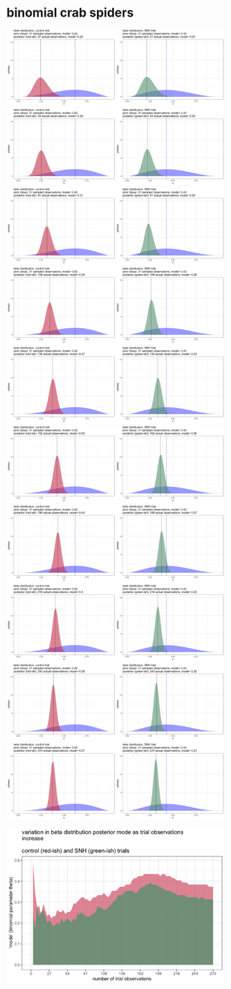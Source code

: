 binomial crab spiders
================

<img src="hdi_files/figure-gfm/binomial-1.png" width="50%" /><img src="hdi_files/figure-gfm/binomial-2.png" width="50%" /><img src="hdi_files/figure-gfm/binomial-3.png" width="50%" /><img src="hdi_files/figure-gfm/binomial-4.png" width="50%" /><img src="hdi_files/figure-gfm/binomial-5.png" width="50%" /><img src="hdi_files/figure-gfm/binomial-6.png" width="50%" /><img src="hdi_files/figure-gfm/binomial-7.png" width="50%" /><img src="hdi_files/figure-gfm/binomial-8.png" width="50%" /><img src="hdi_files/figure-gfm/binomial-9.png" width="50%" /><img src="hdi_files/figure-gfm/binomial-10.png" width="50%" /><img src="hdi_files/figure-gfm/binomial-11.png" width="50%" /><img src="hdi_files/figure-gfm/binomial-12.png" width="50%" /><img src="hdi_files/figure-gfm/binomial-13.png" width="50%" /><img src="hdi_files/figure-gfm/binomial-14.png" width="50%" /><img src="hdi_files/figure-gfm/binomial-15.png" width="50%" /><img src="hdi_files/figure-gfm/binomial-16.png" width="50%" /><img src="hdi_files/figure-gfm/binomial-17.png" width="50%" /><img src="hdi_files/figure-gfm/binomial-18.png" width="50%" /><img src="hdi_files/figure-gfm/binomial-19.png" width="50%" /><img src="hdi_files/figure-gfm/binomial-20.png" width="50%" />

![](hdi_files/figure-gfm/observations-1.png)<!-- -->
